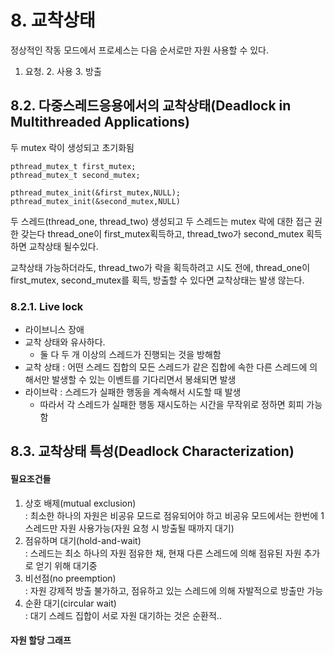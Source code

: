 # 8. 교착상태
정상적인 작동 모드에서 프로세스는 다음 순서로만 자원 사용할 수 있다.
1. 요청. 2. 사용 3. 방출

## 8.2. 다중스레드응용에서의 교착상태(Deadlock in Multithreaded Applications)
두 mutex 락이 생성되고 초기화됨
```
pthread_mutex_t first_mutex;
pthread_mutex_t second_mutex;

pthread_mutex_init(&first_mutex,NULL);
pthread_mutex_init(&second_mutex,NULL)
```
두 스레드(thread_one, thread_two) 생성되고 두 스레드는 mutex 락에 대한 접근 권한 갖는다
thread_one이 first_mutex획득하고, thread_two가 second_mutex 획득하면 교착상태 될수있다.

교착상태 가능하더라도, thread_two가 락을 획득하려고 시도 전에, thread_one이 first_mutex, second_mutex를 획득, 방출할 수 있다면 교착상태는 발생 않는다.

### 8.2.1. Live lock
* 라이브니스 장애
* 교착 상태와 유사하다.
    * 둘 다 두 개 이상의 스레드가 진행되는 것을 방해함
* 교착 상태 : 어떤 스레드 집합의 모든 스레드가 같은 집합에 속한 다른 스레드에 의해서만 발생할 수 있는 이벤트를 기다리면서 봉쇄되면 발생
* 라이브락 : 스레드가 실패한 행동을 계속해서 시도할 때 발생
    * 따라서 각 스레드가 실패한 행동 재시도하는 시간을 무작위로 정하면 회피 가능함

## 8.3. 교착상태 특성(Deadlock Characterization)
#### 필요조건들
1. 상호 배제(mutual exclusion) \
    : 최소한 하나의 자원은 비공유 모드로 점유되어야 하고 비공유 모드에서는 한번에 1스레드만 자원 사용가능(자원 요청 시 방출될 때까지 대기)
2. 점유하며 대기(hold-and-wait) \
    : 스레드는 최소 하나의 자원 점유한 채, 현재 다른 스레드에 의해 점유된 자원 추가로 얻기 위해 대기중
3. 비선점(no preemption) \
    : 자원 강제적 방출 불가하고, 점유하고 있는 스레드에 의해 자발적으로 방출만 가능
4. 순환 대기(circular wait) \
    : 대기 스레드 집합이 서로 자원 대기하는 것은 순환적..

#### 자원 할당 그래프
